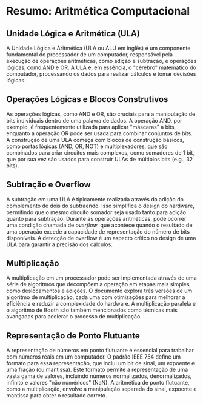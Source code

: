 # Resumo: Aritmética Computacional

## Unidade Lógica e Aritmética (ULA)

A Unidade Lógica e Aritmética (ULA ou ALU em inglês) é um componente fundamental do processador de um computador, responsável pela execução de operações aritméticas, como adição e subtração, e operações lógicas, como AND e OR. A ULA é, em essência, o "cérebro" matemático do computador, processando os dados para realizar cálculos e tomar decisões lógicas.

## Operações Lógicas e Blocos Construtivos

As operações lógicas, como AND e OR, são cruciais para a manipulação de bits individuais dentro de uma palavra de dados. A operação AND, por exemplo, é frequentemente utilizada para aplicar "máscaras" a bits, enquanto a operação OR pode ser usada para combinar conjuntos de bits. A construção de uma ULA começa com blocos de construção básicos, como portas lógicas (AND, OR, NOT) e multiplexadores, que são combinados para criar circuitos mais complexos, como somadores de 1 bit, que por sua vez são usados para construir ULAs de múltiplos bits (e.g., 32 bits).

## Subtração e Overflow

A subtração em uma ULA é tipicamente realizada através da adição do complemento de dois do subtraendo. Isso simplifica o design do hardware, permitindo que o mesmo circuito somador seja usado tanto para adição quanto para subtração. Durante as operações aritméticas, pode ocorrer uma condição chamada de *overflow*, que acontece quando o resultado de uma operação excede a capacidade de representação do número de bits disponíveis. A detecção de overflow é um aspecto crítico no design de uma ULA para garantir a precisão dos cálculos.

## Multiplicação

A multiplicação em um processador pode ser implementada através de uma série de algoritmos que decompõem a operação em etapas mais simples, como deslocamentos e adições. O documento explora três versões de um algoritmo de multiplicação, cada uma com otimizações para melhorar a eficiência e reduzir a complexidade do hardware. A multiplicação paralela e o algoritmo de Booth são também mencionados como técnicas mais avançadas para acelerar o processo de multiplicação.

## Representação de Ponto Flutuante

A representação de números em ponto flutuante é essencial para trabalhar com números reais em um computador. O padrão IEEE 754 define um formato para essa representação, que inclui um bit de sinal, um expoente e uma fração (ou mantissa). Este formato permite a representação de uma vasta gama de valores, incluindo números normalizados, denormalizados, infinito e valores "não numéricos" (NaN). A aritmética de ponto flutuante, como a multiplicação, envolve a manipulação separada do sinal, expoente e mantissa para obter o resultado correto.

